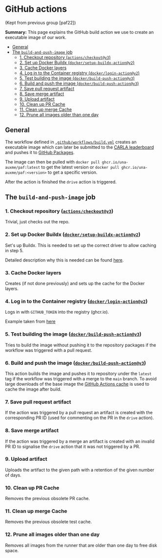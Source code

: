 # GitHub actions

(Kept from previous group [paf22])

**Summary:** This page explains the GitHub build action we use to create an executable image of our work.

- [General](#general)
- [The `build-and-push-image` job](#the-build-and-push-image-job)
  - [1. Checkout repository (`actions/checkout@v3`)](#1-checkout-repository-actionscheckoutv3)
  - [2. Set up Docker Buildx (`docker/setup-buildx-action@v2`)](#2-set-up-docker-buildx-dockersetup-buildx-actionv2)
  - [3. Cache Docker layers](#3-cache-docker-layers)
  - [4. Log in to the Container registry (`docker/login-action@v2`)](#4-log-in-to-the-container-registry-dockerlogin-actionv2)
  - [5. Test building the image (`docker/build-push-action@v3`)](#5-test-building-the-image-dockerbuild-push-actionv3)
  - [6. Build and push the image (`docker/build-push-action@v3`)](#6-build-and-push-the-image-dockerbuild-push-actionv3)
  - [7. Save pull request artifact](#7-save-pull-request-artifact)
  - [8. Save merge artifact](#8-save-merge-artifact)
  - [9. Upload artifact](#9-upload-artifact)
  - [10. Clean up PR Cache](#10-clean-up-pr-cache)
  - [11. Clean up merge Cache](#11-clean-up-merge-cache)
  - [12. Prune all images older than one day](#12-prune-all-images-older-than-one-day)

## General

The workflow defined in [`.github/workflows/build.yml`](../../.github/workflows/build.yml) creates an executable image
which can later be submitted to the [CARLA leaderboard](https://leaderboard.carla.org) and pushes it
to [GitHub Packages](ghcr.io).

The image can then be pulled with `docker pull ghcr.io/una-auxme/paf:latest` to get the latest version
or `docker pull ghcr.io/una-auxme/paf:<version>` to get a specific version.

After the action is finished the `drive` action is triggered.

## The `build-and-push-image` job

### 1. Checkout repository ([`actions/checkout@v3`](https://github.com/actions/checkout))

Trivial, just checks out the repo.

### 2. Set up Docker Buildx ([`docker/setup-buildx-action@v2`](https://github.com/docker/setup-buildx-action))

Set's up Buildx. This is needed to set up the correct driver to allow caching in step 5.

Detailed description why this is needed can be
found [here](https://github.com/docker/build-push-action/issues/163#issuecomment-1053657228).

### 3. Cache Docker layers

Creates (if not done previously) and sets up the cache for the Docker layers.

### 4. Log in to the Container registry ([`docker/login-action@v2`](https://github.com/docker/login-action))

Logs in with `GITHUB_TOKEN` into the registry (ghcr.io).

Example taken from [here](https://docs.github.com/en/actions/publishing-packages/publishing-docker-images)

### 5. Test building the image ([`docker/build-push-action@v3`](https://github.com/docker/build-push-action/))

Tries to build the image without pushing it to the repository packages if the workflow was triggered with a pull request.

### 6. Build and push the image ([`docker/build-push-action@v3`](https://github.com/docker/build-push-action/))

This action builds the image and pushes it to repository under the `latest` tag if the workflow was triggered with a merge to the `main` branch.
To avoid large downloads of the base image
the [GitHub Actions cache](https://docs.docker.com/build/building/cache/backends/gha/)
is used to cache the image after build.

### 7. Save pull request artifact

If the action was triggered by a pull request an artifact is created with the corresponding PR ID (used for commenting on the PR in the `drive` action).

### 8. Save merge artifact

If the action was triggered by a merge an artifact is created with an invalid PR ID to signalise the `drive` action that it was not triggered by a PR.

### 9. Upload artifact

Uploads the artifact to the given path with a retention of the given number of days.

### 10. Clean up PR Cache

Removes the previous obsolete PR cache.

### 11. Clean up merge Cache

Removes the previous obsolete test cache.

### 12. Prune all images older than one day

Removes all images from the runner that are older than one day to free disk space.
